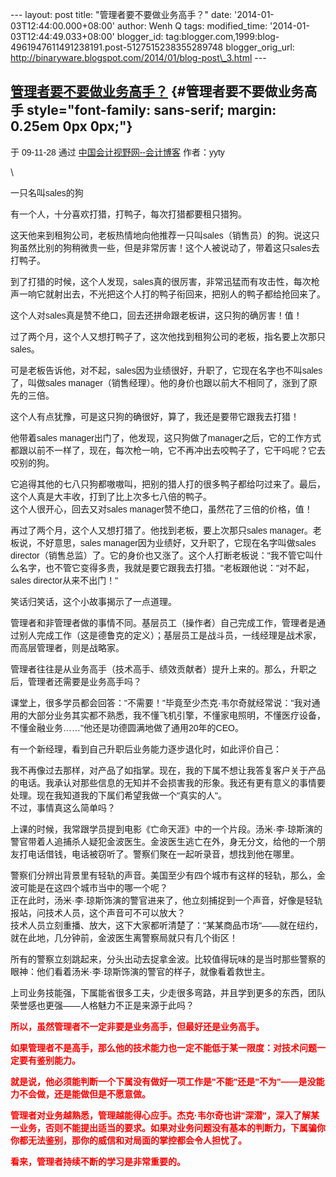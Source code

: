 --- layout: post title: "管理者要不要做业务高手？" date:
'2014-01-03T12:44:00.000+08:00' author: Wenh Q tags: modified\_time:
'2014-01-03T12:44:49.033+08:00' blogger\_id:
tag:blogger.com,1999:blog-4961947611491238191.post-5127515238355289748
blogger\_orig\_url:
http://binaryware.blogspot.com/2014/01/blog-post\_3.html ---
<div dir="ltr">

[管理者要不要做业务高手？](http://yyty.blog.esnai.com/archives/2009/113428.html) {#管理者要不要做业务高手 style="font-family: sans-serif; margin: 0.25em 0px 0px;"}
--------------------------------------------------------------------------------

<div style="font-family: sans-serif; margin-bottom: 0.5em;">

于 09-11-28
通过 [中国会计视野网--会计博客](http://blog.esnai.com/) 作者：yyty

</div>

\
<div style="font-family: sans-serif;">

一只名叫sales的狗

</div>

<div style="font-family: sans-serif;">

有一个人，十分喜欢打猎，打鸭子，每次打猎都要租只猎狗。

</div>

<div style="font-family: sans-serif;">

这天他来到租狗公司，老板热情地向他推荐一只叫sales（销售员）的狗。说这只狗虽然比别的狗稍微贵一些，但是非常厉害！这个人被说动了，带着这只sales去打鸭子。

</div>

<div style="font-family: sans-serif;">

到了打猎的时候，这个人发现，sales真的很厉害，非常迅猛而有攻击性，每次枪声一响它就射出去，不光把这个人打的鸭子衔回来，把别人的鸭子都给抢回来了。

</div>

<div style="font-family: sans-serif;">

这个人对sales真是赞不绝口，回去还拼命跟老板讲，这只狗的确厉害！值！

</div>

<div style="font-family: sans-serif;">

过了两个月，这个人又想打鸭子了，这次他找到租狗公司的老板，指名要上次那只sales。

</div>

<div style="font-family: sans-serif;">

可是老板告诉他，对不起，sales因为业绩很好，升职了，它现在名字也不叫sales了，叫做sales
manager（销售经理）。他的身价也跟以前大不相同了，涨到了原先的三倍。

</div>

<div style="font-family: sans-serif;">

这个人有点犹豫，可是这只狗的确很好，算了，我还是要带它跟我去打猎！

</div>

<div style="font-family: sans-serif;">

他带着sales
manager出门了，他发现，这只狗做了manager之后，它的工作方式都跟以前不一样了，现在，每次枪一响，它不再冲出去咬鸭子了，它干吗呢？它去咬别的狗。

</div>

<div style="font-family: sans-serif;">

它追得其他的七八只狗都嗷嗷叫，把别的猎人打的很多鸭子都给叼过来了。最后，这个人真是大丰收，打到了比上次多七八倍的鸭子。\
这个人很开心，回去又对sales manager赞不绝口，虽然花了三倍的价格，值！

</div>

<div style="font-family: sans-serif;">

再过了两个月，这个人又想打猎了。他找到老板，要上次那只sales
manager。老板说，不好意思，sales
manager因为业绩好，又升职了，它现在名字叫做sales
director（销售总监）了。它的身价也又涨了。这个人打断老板说："我不管它叫什么名字，也不管它变得多贵，我就是要它跟我去打猎。"老板跟他说："对不起，sales
director从来不出门！"

</div>

<div style="font-family: sans-serif;">

笑话归笑话，这个小故事揭示了一点道理。

</div>

<div style="font-family: sans-serif;">

管理者和非管理者做的事情不同。基层员工（操作者）自己完成工作，管理者是通过别人完成工作（这是德鲁克的定义）；基层员工是战斗员，一线经理是战术家，而高层管理者，则是战略家。

</div>

<div style="font-family: sans-serif;">

管理者往往是从业务高手（技术高手、绩效贡献者）提升上来的。那么，升职之后，管理者还需要是业务高手吗？

</div>

<div style="font-family: sans-serif;">

课堂上，很多学员都会回答："不需要！"毕竟至少杰克·韦尔奇就经常说："我对通用的大部分业务其实都不熟悉，我不懂飞机引擎，不懂家电照明，不懂医疗设备，不懂金融业务……"他还是功德圆满地做了通用20年的CEO。

</div>

<div style="font-family: sans-serif;">

有一个新经理，看到自己升职后业务能力逐步退化时，如此评价自己：

</div>

<div style="font-family: sans-serif;">

我不再像过去那样，对产品了如指掌。现在，我的下属不想让我答复客户关于产品的电话。我承认对那些信息的无知并不会损害我的形象。我还有更有意义的事情要处理。现在我知道我的下属们希望我做一个"真实的人"。\
不过，事情真这么简单吗？

</div>

<div style="font-family: sans-serif;">

上课的时候，我常跟学员提到电影《亡命天涯》中的一个片段。汤米·李·琼斯演的警官带着人追捕杀人疑犯金波医生。金波医生逃亡在外，身无分文，给他的一个朋友打电话借钱，电话被窃听了。警察们聚在一起听录音，想找到他在哪里。

</div>

<div style="font-family: sans-serif;">

警察们分辨出背景里有轻轨的声音。美国至少有四个城市有这样的轻轨，那么，金波可能是在这四个城市当中的哪一个呢？\
正在此时，汤米·李·琼斯饰演的警官进来了，他立刻捕捉到一个声音，好像是轻轨报站，问技术人员，这个声音可不可以放大？\
技术人员立刻重播、放大，这下大家都听清楚了："某某商品市场"——就在纽约，就在此地，几分钟前，金波医生离警察局就只有几个街区！

</div>

<div style="font-family: sans-serif;">

所有的警察立刻跳起来，分头出动去捉拿金波。比较值得玩味的是当时那些警察的眼神：他们看着汤米·李·琼斯饰演的警官的样子，就像看着救世主。

</div>

<div style="font-family: sans-serif;">

上司业务技能强，下属能省很多工夫，少走很多弯路，并且学到更多的东西，团队荣誉感也更强——人格魅力不正是来源于此吗？

</div>

<div style="font-family: sans-serif;">

<span
style="color: red;">**所以，虽然管理者不一定非要是业务高手，但最好还是业务高手。**</span>

</div>

<div style="font-family: sans-serif;">

**<span
style="color: red;">如果管理者不是高手，那么他的技术能力也一定不能低于某一限度：对技术问题一定要有鉴别能力。</span>**

</div>

<div style="font-family: sans-serif;">

**<span
style="color: red;">就是说，他必须能判断一个下属没有做好一项工作是"不能"还是"不为"——是没能力不会做，还是能做但是不愿意做。</span>**

</div>

<div style="font-family: sans-serif;">

**<span
style="color: red;">管理者对业务越熟悉，管理越能得心应手。杰克·韦尔奇也讲"深潜"，深入了解某一业务，否则不能提出适当的要求。如果对业务问题没有基本的判断力，下属骗你你都无法鉴别，那你的威信和对局面的掌控都会令人担忧了。</span>**

</div>

<div style="font-family: sans-serif;">

**<span
style="color: red;">看来，管理者持续不断的学习是非常重要的。</span>**

</div>

</div>
